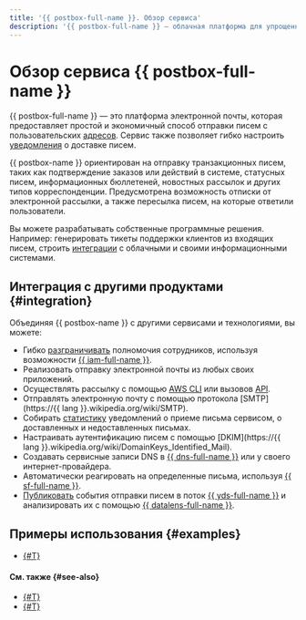 ```yaml
---
title: '{{ postbox-full-name }}. Обзор сервиса'
description: '{{ postbox-full-name }} — облачная платформа для упрощенной и экономичной отправки транзакционной электронной почты.'
---
```


# Обзор сервиса {{ postbox-full-name }}

{{ postbox-full-name }} — это платформа электронной почты, которая предоставляет простой и экономичный способ отправки писем с пользовательских [адресов](glossary.md#adress). Сервис также позволяет гибко настроить [уведомления](notification.md) о доставке писем.

{{ postbox-name }} ориентирован на отправку транзакционных писем, таких как подтверждение заказов или действий в системе, статусных писем, информационных бюллетеней, новостных рассылок и других типов корреспонденции. Предусмотрена возможность отписки от электронной рассылки, а также пересылка писем, на которые ответили пользователи.

Вы можете разрабатывать собственные программные решения. Например: генерировать тикеты поддержки клиентов из входящих писем, строить [интеграции](#integration) с облачными и своими информационными системами. 

## Интеграция с другими продуктами {#integration}

Объединяя {{ postbox-name }} с другими сервисами и технологиями, вы можете:

* Гибко [разграничивать](../security/index.md) полномочия сотрудников, используя возможности [{{ iam-full-name }}](../../iam/).
* Реализовать отправку электронной почты из любых своих приложений.
* Осуществлять рассылку с помощью [AWS CLI](../tools/aws-cli.md) или вызовов [API](../aws-compatible-api/api-ref/).
* Отправлять электронную почту с помощью протокола [SMTP](https://{{ lang }}.wikipedia.org/wiki/SMTP).
* Собирать [статистику](../operations/logs-write.md) уведомлений о приеме письма сервисом, о доставленных и недоставленных письмах.
* Настраивать аутентификацию писем с помощью [DKIM](https://{{ lang }}.wikipedia.org/wiki/DomainKeys_Identified_Mail).
* Создавать сервисные записи DNS в [{{ dns-full-name }}](../../dns/) или у своего интернет-провайдера.
* Автоматически реагировать на определенные письма, используя [{{ sf-full-name }}](../../functions/).
* [Публиковать](../tutorials/events-from-postbox-to-yds.md) события отправки писем в поток [{{ yds-full-name }}](../../data-streams/) и анализировать их с помощью [{{ datalens-full-name }}](../../datalens/).

## Примеры использования {#examples}

* [{#T}](../tutorials/events-from-postbox-to-yds.md)

#### См. также {#see-also}

* [{#T}](../quickstart.md)
* [{#T}](../pricing.md)
